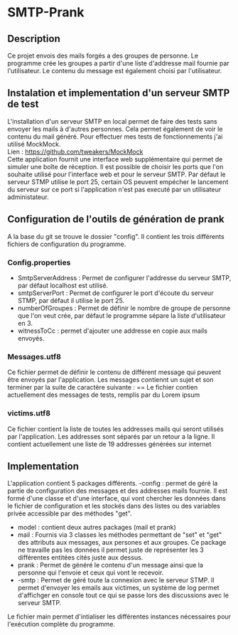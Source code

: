 # SMTP-Prank
## Description
Ce projet envois des mails forgés a des groupes de personne. Le programme crée les groupes a partir d'une liste d'addresse mail fournie par l'utilisateur. Le contenu du message est également choisi par l'utilisateur.
## Instalation et implementation d'un serveur SMTP de test
L'installation d'un serveur SMTP en local permet de faire des tests sans envoyer les mails à d'autres personnes. Cela permet également de voir le contenu du mail généré.
Pour effectuer mes tests de fonctionnements j'ai utilisé MockMock. <br> Lien : https://github.com/tweakers/MockMock <br>
Cette application fournit une interface web supplémentaire qui permet de simuler une boîte de réception. Il est possible de choisir les ports que l'on souhaite utilisé pour l'interface web et pour le serveur SMTP. Par défaut le serveur STMP utilise le port 25, certain OS peuvent empécher le lancement du serveur sur ce port si l'application n'est pas executé par un utilisateur administateur.
## Configuration de l'outils de génération de prank
A la base du git se trouve le dossier "config". Il contient les trois différents fichiers de configuration du programme.
### Config.properties 
- SmtpServerAddress : Permet de configurer l'addresse du serveur SMTP, par défaut localhost est utilisé. 
- smtpServerPort : Permet de configurer le port d'écoute du serveur STMP, par défaut il utilise le port 25.
- numberOfGroupes : Permet de définir le nombre de groupe de personne que l'on veut crée, par défaut le programme sépare la liste d'utilisateur en 3.
- witnessToCc : permet d'ajouter une addresse en copie aux mails envoyés.
### Messages.utf8
Ce fichier permet de définir le contenu de différent message qui peuvent être envoyés par l'application. Les messages contiennt un sujet et son terminer par la suite de caractère suivante : ==
Le fichier contien actuellement des messages de tests, remplis par du Lorem ipsum
### victims.utf8
Ce fichier contient la liste de toutes les addresses mails qui seront utilisés par l'application. Les addresses sont séparés par un retour a la ligne. Il contient actuellement une liste de 19 addresses générées sur internet
## Implementation
L'application contient 5 packages différents. 
-config : permet de géré la partie de configuration des messages et des addresses mails fournie. Il est formé d'une classe et d'une interface, qui vont chercher les données dans le fichier de configuration et les stockés dans des listes ou des variables privée accessible par des méthodes "get".
- model : contient deux autres packages (mail et prank)
- mail : Fournis via 3 classes les méthodes permettant de "set" et "get" des attributs aux messages, aux persones et aux groupes. Ce package ne travaille pas les données il permet juste de représenter les 3 différentes entitées cités juste aux dessus.
- prank : Permet de généré le contenu d'un message ainsi que la personne qui l'envoie et ceux qui vont le recevoir.
- -smtp : Permet de géré toute la connexion avec le serveur STMP. Il permet d'envoyer les emails aux victimes, un système de log permet d'affichger en console tout ce qui se passe lors des discussions avec le serveur SMTP. <br>

Le fichier main permet d'intialiser les différentes instances nécessaires pour l'exécution complète du programme. 
